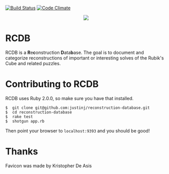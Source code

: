 [![Build Status](https://travis-ci.org/justinj/reconstruction-database.png?branch=master)](https://travis-ci.org/justinj/reconstruction-database)
[![Code Climate](https://codeclimate.com/github/justinj/reconstruction-database.png)](https://codeclimate.com/github/justinj/reconstruction-database)

<p align="center">
  <img src="https://raw.github.com/justinj/reconstruction-database/master/public/images/logo.png">
</p>

RCDB
====

RCDB is a <b>R</b>e<b>c</b>onstruction <b>D</b>ata<b>b</b>ase.
The goal is to document and categorize reconstructions of important or interesting solves of the Rubik's Cube and related puzzles.

Contributing to RCDB
====================

RCDB uses Ruby 2.0.0, so make sure you have that installed.

```shell
$  git clone git@github.com:justinj/reconstruction-database.git
$  cd reconstruction-database
$  rake test
$  shotgun app.rb
```

Then point your browser to `localhost:9393` and you should be good!

Thanks
======

Favicon was made by Kristopher De Asis
